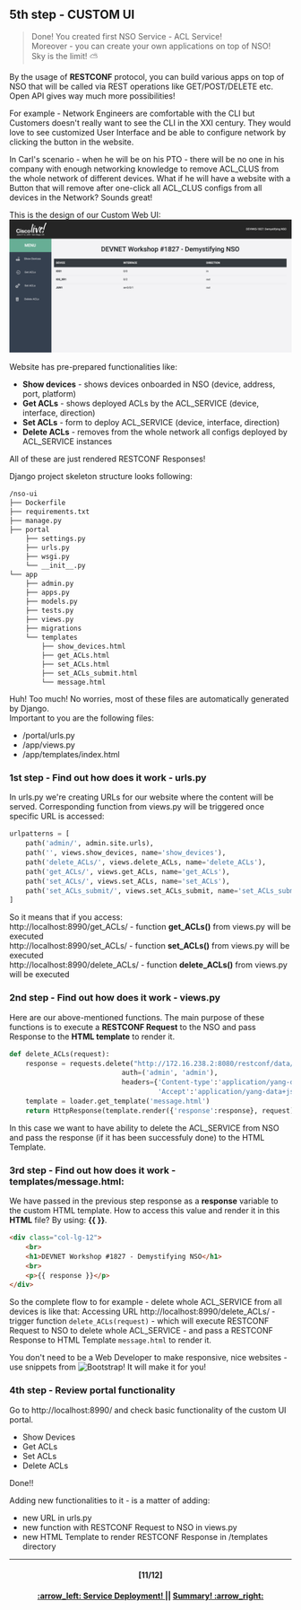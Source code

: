 ## 5th step - CUSTOM UI
> Done! You created first NSO Service - ACL Service!  
> Moreover - you can create your own applications on top of NSO!  
> Sky is the limit! :partly_sunny:

By the usage of **RESTCONF** protocol, you can build various apps on top of NSO that will be called via REST operations like GET/POST/DELETE etc. Open API gives way much more possibilities!

For example - Network Engineers are comfortable with the CLI but Customers doesn't really want to see the CLI in the XXI century. They would love to see customized User Interface and be able to configure network by clicking the button in the website.

In Carl's scenario - when he will be on his PTO - there will be no one in his company with enough networking knowledge to remove ACL_CLUS from the whole network of different devices. What if he will have a website with a Button that will remove after one-click all ACL_CLUS configs from all devices in the Network? Sounds great!

This is the design of our Custom Web UI:
<img src="/readme/ui1.png"></img>

Website has pre-prepared functionalities like:
- **Show devices** - shows devices onboarded in NSO (device, address, port, platform)
- **Get ACLs** - shows deployed ACLs by the ACL_SERVICE (device, interface, direction)
- **Set ACLs** - form to deploy ACL_SERVICE (device, interface, direction)  
- **Delete ACLs** - removes from the whole network all configs deployed by ACL_SERVICE instances

All of these are just rendered RESTCONF Responses!

Django project skeleton structure looks following:
```
/nso-ui
├── Dockerfile
├── requirements.txt
├── manage.py
├── portal
    ├── settings.py
    ├── urls.py
    ├── wsgi.py
    └── __init__.py
└── app
    ├── admin.py
    ├── apps.py
    ├── models.py
    ├── tests.py
    ├── views.py
    ├── migrations
    └── templates
        ├── show_devices.html
        ├── get_ACLs.html
        ├── set_ACLs.html
        ├── set_ACLs_submit.html
        └── message.html
```

Huh! Too much! No worries, most of these files are automatically generated by Django.  
Important to you are the following files:
- /portal/urls.py
- /app/views.py
- /app/templates/index.html

### 1st step - Find out how does it work - urls.py
In urls.py we're creating URLs for our website where the content will be served. 
Corresponding function from views.py will be triggered once specific URL is accessed:
```python
urlpatterns = [
    path('admin/', admin.site.urls),
    path('', views.show_devices, name='show_devices'),
    path('delete_ACLs/', views.delete_ACLs, name='delete_ACLs'),
    path('get_ACLs/', views.get_ACLs, name='get_ACLs'),
    path('set_ACLs/', views.set_ACLs, name='set_ACLs'),
    path('set_ACLs_submit/', views.set_ACLs_submit, name='set_ACLs_submit')
]
```
So it means that if you access:  
http://localhost:8990/get_ACLs/ - function **get_ACLs()** from views.py will be executed  
http://localhost:8990/set_ACLs/ - function **set_ACLs()** from views.py will be executed  
http://localhost:8990/delete_ACLs/ - function **delete_ACLs()** from views.py will be executed  

### 2nd step - Find out how does it work - views.py
Here are our above-mentioned functions. 
The main purpose of these functions is to execute a **RESTCONF Request** to the NSO and pass Response to the **HTML template** to render it. 
```python
def delete_ACLs(request):
	response = requests.delete("http://172.16.238.2:8080/restconf/data/ACL_SERVICE",
                            auth=('admin', 'admin'), 
                            headers={'Content-type':'application/yang-data+json', 
                                     'Accept':'application/yang-data+json'})
	template = loader.get_template('message.html')
	return HttpResponse(template.render({'response':response}, request))
```
In this case we want to have ability to delete the ACL_SERVICE from NSO and pass the response (if it has been successfuly done) to the HTML Template.

### 3rd step - Find out how does it work - templates/message.html:
We have passed in the previous step response as a **response** variable to the custom HTML template. 
How to access this value and render it in this **HTML** file? By using: **{{ }}**.
```html
<div class="col-lg-12">
	<br>
	<h1>DEVNET Workshop #1827 - Demystifying NSO</h1>
	<br>
	<p>{{ response }}</p>
</div>
```
So the complete flow to for example - delete whole ACL_SERVICE from all devices is like that:
Accessing URL http://localhost:8990/delete_ACLs/ - trigger function `delete_ACLs(request)` - which will execute RESTCONF Request to NSO to delete whole ACL_SERVICE - and pass a RESTCONF Response to HTML Template `message.html` to render it.

You don't need to be a Web Developer to make responsive, nice websites - use snippets from ![Bootstrap](https://getbootstrap.com)! It will make it for you!

### 4th step - Review portal functionality
Go to http://localhost:8990/ and check basic functionality of the custom UI portal.

- Show Devices
- Get ACLs
- Set ACLs
- Delete ACLs

Done!!  

Adding new functionalities to it - is a matter of adding:
- new URL in urls.py
- new function with RESTCONF Request to NSO in views.py
- new HTML Template to render RESTCONF Response in /templates directory


---
<h4 align="center">[11/12]</h4>
<h4 align="center"> <a href="/readme/6.md"> :arrow_left: Service Deployment! </a> || <a href="/readme/8.md"> Summary! :arrow_right: </a> </h4>
